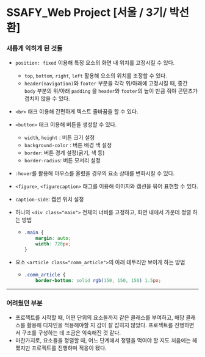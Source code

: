 # SSAFY_Web Project [서울 / 3기/ 박선환]

### 새롭게 익히게 된 것들

- `position: fixed` 이용해 특정 요소의 화면 내 위치를 고정시킬 수 있다.
  
  - `top`, `bottom`, `right`, `left` 활용해 요소의 위치를 조정할 수 있다.
  - `header(navigation)`와  `footer` 부분을 각각 위/아래에 고정시킬 때, 중간 `body` 부분의 위/아래 `padding` 을 `header`와 `footer`의 높이 만큼 줘야 콘텐츠가 겹치지 않을 수 있다.
- `<br>` 태크 이용해 간편하게 텍스트 줄바꿈을 할 수 있다.
- `<button>` 태크 이용해 버튼을 생성할 수 있다.
  
  - `width`, `height` : 버튼 크기 설정
  - `background-color` : 버튼 배경 색 설정
  - `border`: 버튼 경계 설정(굵기, 색 등)
  - `border-radius`: 버튼 모서리 설정
- `:hover`를 활용해 마우스를 올렸을 경우의 요소 상태를 변화시킬 수 있다.
- `<figure>`, `<figurecaption>` 태그를 이용해 이미지와 캡션을 묶어 표현할 수 있다.
  
- `caption-side`: 캡션 위치 설정
  
- 하나의 `<div class="main">` 전체의 너비를 고정하고, 화면 내에서 가운데 정렬 하는 방법

  - ```css
    .main {
        margin: auto;
        width: 720px;
    }
    ```

- 요소 `<article class="comm_article">`의 아래 테두리만 보이게 하는 방법

  - ```css
    .comm_article {
        border-bottom: solid rgb(150, 150, 150) 1.5px;
    ```

---

### 어려웠던 부분

- 프로젝트를 시작할 때, 어떤 단위의 요소들까지 같은 클래스를 부여하고, 해당 클래스를 활용해 디자인을 적용해야할 지 감이 잘 잡히지 않았다. 프로젝트를 진행하면서 구조를 구성하는 데 조금은 익숙해진 것 같다.
- 마찬가지로, 요소들을 정렬할 때, 어느 단계에서 정렬을 먹여야 할 지도 처음에는 헤맸지만 프로젝트를 진행하며 적응이 됐다.